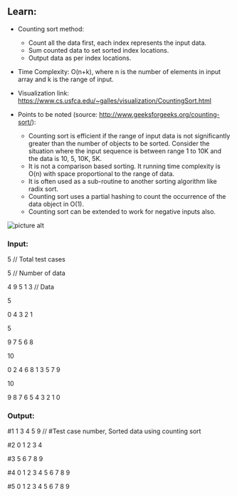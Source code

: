 ## Learn:
- Counting sort method:
  - Count all the data first, each index represents the input data.
  - Sum counted data to set sorted index locations.
  - Output data as per index locations.

- Time Complexity: O(n+k), where n is the number of elements in input array and k is the range of input.

- Visualization link: https://www.cs.usfca.edu/~galles/visualization/CountingSort.html

- Points to be noted (source: http://www.geeksforgeeks.org/counting-sort/):
  - Counting sort is efficient if the range of input data is not significantly greater than the number of objects to be sorted. Consider the situation where the input sequence is between range 1 to 10K and the data is 10, 5, 10K, 5K.
  - It is not a comparison based sorting. It running time complexity is O(n) with space proportional to the range of data.
  - It is often used as a sub-routine to another sorting algorithm like radix sort.
  - Counting sort uses a partial hashing to count the occurrence of the data object in O(1).
  - Counting sort can be extended to work for negative inputs also.

![picture alt](https://github.com/ami-arkhan/study-materials/blob/master/codes/sorting/counting-sort/counting_sort.gif "Counting Sort")



### Input:
5   // Total test cases

5   // Number of data

4 9 5 1 3   // Data

5

0 4 3 2 1

5

9 7 5 6 8

10

0 2 4 6 8 1 3 5 7 9

10

9 8 7 6 5 4 3 2 1 0



### Output:
#1 1 3 4 5 9    // #Test case number, Sorted data using counting sort

#2 0 1 2 3 4

#3 5 6 7 8 9

#4 0 1 2 3 4 5 6 7 8 9

#5 0 1 2 3 4 5 6 7 8 9
